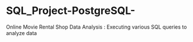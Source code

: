 # SQL_Project-PostgreSQL-
Online Movie Rental Shop Data Analysis : Executing various SQL queries to analyze data 
